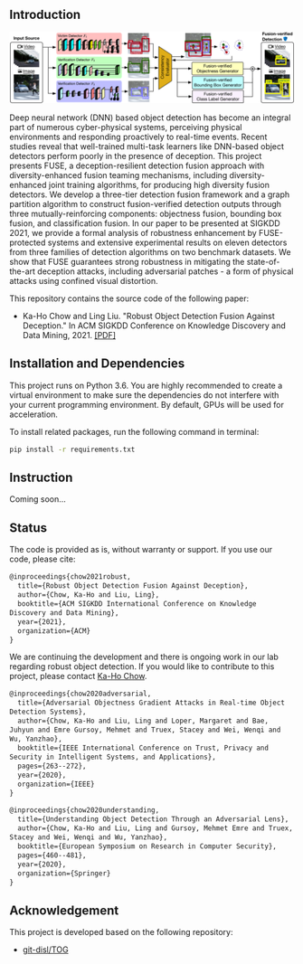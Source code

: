 ## Introduction
![](assets/showcase.png)

Deep neural network (DNN) based object detection has become an integral part of numerous cyber-physical systems, perceiving physical environments and responding proactively to real-time events. Recent studies reveal that well-trained multi-task learners like DNN-based object detectors perform poorly in the presence of deception. This project presents FUSE, a deception-resilient detection fusion approach with diversity-enhanced fusion teaming mechanisms, including diversity-enhanced joint training algorithms, for producing high diversity fusion detectors. We develop a three-tier detection fusion framework and a graph partition algorithm to construct fusion-verified detection outputs through three mutually-reinforcing components: objectness fusion, bounding box fusion, and classification fusion. In our paper to be presented at SIGKDD 2021, we provide a formal analysis of robustness enhancement by FUSE-protected systems and extensive experimental results on eleven detectors from three families of detection algorithms on two benchmark datasets. We show that FUSE guarantees strong robustness in mitigating the state-of-the-art deception attacks, including adversarial patches - a form of physical attacks using confined visual distortion.

This repository contains the source code of the following paper:
* Ka-Ho Chow and Ling Liu. "Robust Object Detection Fusion Against Deception." In ACM SIGKDD Conference on Knowledge Discovery and Data Mining, 2021. [[PDF]](https://khchow.com/media/SIGKDD21_FUSE.pdf)

## Installation and Dependencies
This project runs on Python 3.6. You are highly recommended to create a virtual environment to make sure the dependencies do not interfere with your current programming environment. By default, GPUs will be used for acceleration. 

To install related packages, run the following command in terminal:
```bash
pip install -r requirements.txt
```

## Instruction
Coming soon...

## Status
The code is provided as is, without warranty or support. If you use our code, please cite:
```
@inproceedings{chow2021robust,
  title={Robust Object Detection Fusion Against Deception},
  author={Chow, Ka-Ho and Liu, Ling},
  booktitle={ACM SIGKDD International Conference on Knowledge Discovery and Data Mining},
  year={2021},
  organization={ACM}
}
```

We are continuing the development and there is ongoing work in our lab regarding robust object detection. If you would like to contribute to this project, please contact [Ka-Ho Chow](https://khchow.com). 
```
@inproceedings{chow2020adversarial,
  title={Adversarial Objectness Gradient Attacks in Real-time Object Detection Systems},
  author={Chow, Ka-Ho and Liu, Ling and Loper, Margaret and Bae, Juhyun and Emre Gursoy, Mehmet and Truex, Stacey and Wei, Wenqi and Wu, Yanzhao},
  booktitle={IEEE International Conference on Trust, Privacy and Security in Intelligent Systems, and Applications},
  pages={263--272},
  year={2020},
  organization={IEEE}
}
```
```
@inproceedings{chow2020understanding,
  title={Understanding Object Detection Through an Adversarial Lens},
  author={Chow, Ka-Ho and Liu, Ling and Gursoy, Mehmet Emre and Truex, Stacey and Wei, Wenqi and Wu, Yanzhao},
  booktitle={European Symposium on Research in Computer Security},
  pages={460--481},
  year={2020},
  organization={Springer}
}
```

## Acknowledgement
This project is developed based on the following repository:
* [git-disl/TOG](https://github.com/git-disl/TOG)
